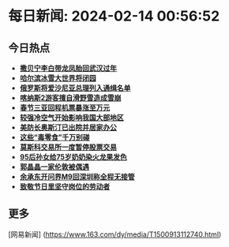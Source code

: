 
# 每日新闻: 2024-02-14 00:56:52
## 今日热点

- **[撒贝宁李白带龙凤胎回武汉过年](https://www.163.com/search?keyword=%E6%92%92%E8%B4%9D%E5%AE%81%E6%9D%8E%E7%99%BD%E5%B8%A6%E9%BE%99%E5%87%A4%E8%83%8E%E5%9B%9E%E6%AD%A6%E6%B1%89%E8%BF%87%E5%B9%B4)**
- **[哈尔滨冰雪大世界将闭园](https://www.163.com/search?keyword=%E5%93%88%E5%B0%94%E6%BB%A8%E5%86%B0%E9%9B%AA%E5%A4%A7%E4%B8%96%E7%95%8C%E5%B0%86%E9%97%AD%E5%9B%AD)**
- **[俄罗斯将爱沙尼亚总理列入通缉名单](https://www.163.com/search?keyword=%E4%BF%84%E7%BD%97%E6%96%AF%E5%B0%86%E7%88%B1%E6%B2%99%E5%B0%BC%E4%BA%9A%E6%80%BB%E7%90%86%E5%88%97%E5%85%A5%E9%80%9A%E7%BC%89%E5%90%8D%E5%8D%95)**
- **[喀纳斯2游客擅自滑野雪造成雪崩](https://www.163.com/search?keyword=%E5%96%80%E7%BA%B3%E6%96%AF2%E6%B8%B8%E5%AE%A2%E6%93%85%E8%87%AA%E6%BB%91%E9%87%8E%E9%9B%AA%E9%80%A0%E6%88%90%E9%9B%AA%E5%B4%A9)**
- **[春节三亚回程机票暴涨至万元](https://www.163.com/search?keyword=%E6%98%A5%E8%8A%82%E4%B8%89%E4%BA%9A%E5%9B%9E%E7%A8%8B%E6%9C%BA%E7%A5%A8%E6%9A%B4%E6%B6%A8%E8%87%B3%E4%B8%87%E5%85%83)**
- **[较强冷空气开始影响我国大部地区](https://www.163.com/search?keyword=%E8%BE%83%E5%BC%BA%E5%86%B7%E7%A9%BA%E6%B0%94%E5%BC%80%E5%A7%8B%E5%BD%B1%E5%93%8D%E6%88%91%E5%9B%BD%E5%A4%A7%E9%83%A8%E5%9C%B0%E5%8C%BA)**
- **[美防长奥斯汀已出院并居家办公](https://www.163.com/search?keyword=%E7%BE%8E%E9%98%B2%E9%95%BF%E5%A5%A5%E6%96%AF%E6%B1%80%E5%B7%B2%E5%87%BA%E9%99%A2%E5%B9%B6%E5%B1%85%E5%AE%B6%E5%8A%9E%E5%85%AC)**
- **[这些“毒零食”千万别碰](https://www.163.com/search?keyword=%E8%BF%99%E4%BA%9B%E2%80%9C%E6%AF%92%E9%9B%B6%E9%A3%9F%E2%80%9D%E5%8D%83%E4%B8%87%E5%88%AB%E7%A2%B0)**
- **[莫斯科交易所一度暂停股票交易](https://www.163.com/search?keyword=%E8%8E%AB%E6%96%AF%E7%A7%91%E4%BA%A4%E6%98%93%E6%89%80%E4%B8%80%E5%BA%A6%E6%9A%82%E5%81%9C%E8%82%A1%E7%A5%A8%E4%BA%A4%E6%98%93)**
- **[95后孙女给75岁奶奶染火龙果发色](https://www.163.com/search?keyword=95%E5%90%8E%E5%AD%99%E5%A5%B3%E7%BB%9975%E5%B2%81%E5%A5%B6%E5%A5%B6%E6%9F%93%E7%81%AB%E9%BE%99%E6%9E%9C%E5%8F%91%E8%89%B2)**
- **[郭晶晶一家伦敦被偶遇](https://www.163.com/search?keyword=%E9%83%AD%E6%99%B6%E6%99%B6%E4%B8%80%E5%AE%B6%E4%BC%A6%E6%95%A6%E8%A2%AB%E5%81%B6%E9%81%87)**
- **[余承东开问界M9回深圳称全程无接管](https://www.163.com/search?keyword=%E4%BD%99%E6%89%BF%E4%B8%9C%E5%BC%80%E9%97%AE%E7%95%8CM9%E5%9B%9E%E6%B7%B1%E5%9C%B3%E7%A7%B0%E5%85%A8%E7%A8%8B%E6%97%A0%E6%8E%A5%E7%AE%A1)**
- **[致敬节日里坚守岗位的劳动者](https://www.163.com/search?keyword=%E8%87%B4%E6%95%AC%E8%8A%82%E6%97%A5%E9%87%8C%E5%9D%9A%E5%AE%88%E5%B2%97%E4%BD%8D%E7%9A%84%E5%8A%B3%E5%8A%A8%E8%80%85)**

## 更多
[网易新闻] (https://www.163.com/dy/media/T1500913112740.html)
